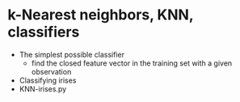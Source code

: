 # k-Nearest neighbors, KNN, classifiers
- The simplest possible classifier
  - find the closed feature vector in the training set with a given observation
- Classifying irises
- KNN-irises.py

